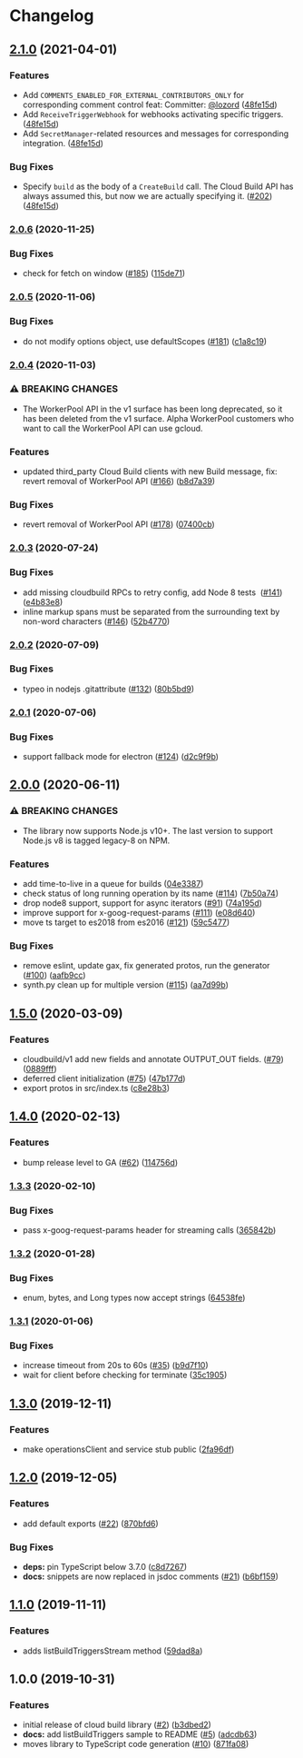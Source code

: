 # Changelog

## [2.1.0](https://www.github.com/googleapis/nodejs-cloudbuild/compare/v2.0.6...v2.1.0) (2021-04-01)


### Features

* Add `COMMENTS_ENABLED_FOR_EXTERNAL_CONTRIBUTORS_ONLY` for corresponding comment control feat: Committer: [@lozord](https://www.github.com/lozord) ([48fe15d](https://www.github.com/googleapis/nodejs-cloudbuild/commit/48fe15d49504bbb77078984154a147840c484825))
* Add `ReceiveTriggerWebhook` for webhooks activating specific triggers. ([48fe15d](https://www.github.com/googleapis/nodejs-cloudbuild/commit/48fe15d49504bbb77078984154a147840c484825))
* Add `SecretManager`-related resources and messages for corresponding integration. ([48fe15d](https://www.github.com/googleapis/nodejs-cloudbuild/commit/48fe15d49504bbb77078984154a147840c484825))


### Bug Fixes

* Specify `build` as the body of a `CreateBuild` call. The Cloud Build API has always assumed this, but now we are actually specifying it. ([#202](https://www.github.com/googleapis/nodejs-cloudbuild/issues/202)) ([48fe15d](https://www.github.com/googleapis/nodejs-cloudbuild/commit/48fe15d49504bbb77078984154a147840c484825))

### [2.0.6](https://www.github.com/googleapis/nodejs-cloudbuild/compare/v2.0.5...v2.0.6) (2020-11-25)


### Bug Fixes

* check for fetch on window ([#185](https://www.github.com/googleapis/nodejs-cloudbuild/issues/185)) ([115de71](https://www.github.com/googleapis/nodejs-cloudbuild/commit/115de7141262c119113759aee5ddc141d129b55d))

### [2.0.5](https://www.github.com/googleapis/nodejs-cloudbuild/compare/v2.0.4...v2.0.5) (2020-11-06)


### Bug Fixes

* do not modify options object, use defaultScopes ([#181](https://www.github.com/googleapis/nodejs-cloudbuild/issues/181)) ([c1a8c19](https://www.github.com/googleapis/nodejs-cloudbuild/commit/c1a8c1948441cbc4643692f039c5a4ddbd178162))

### [2.0.4](https://www.github.com/googleapis/nodejs-cloudbuild/compare/v2.0.3...v2.0.4) (2020-11-03)


### ⚠ BREAKING CHANGES

* The WorkerPool API in the v1 surface has been long deprecated, so it has been deleted from the v1 surface. Alpha WorkerPool customers who want to call the WorkerPool API can use gcloud.

### Features

* updated third_party Cloud Build clients with new Build message, fix: revert removal of WorkerPool API ([#166](https://www.github.com/googleapis/nodejs-cloudbuild/issues/166)) ([b8d7a39](https://www.github.com/googleapis/nodejs-cloudbuild/commit/b8d7a395bbcc2f6ff83b798ef678e2f27395802d))


### Bug Fixes

* revert removal of WorkerPool API ([#178](https://www.github.com/googleapis/nodejs-cloudbuild/issues/178)) ([07400cb](https://www.github.com/googleapis/nodejs-cloudbuild/commit/07400cbcb05808762ab3c56c5827607cdefd43c0))

### [2.0.3](https://www.github.com/googleapis/nodejs-cloudbuild/compare/v2.0.2...v2.0.3) (2020-07-24)


### Bug Fixes

* add missing cloudbuild RPCs to retry config, add Node 8 tests  ([#141](https://www.github.com/googleapis/nodejs-cloudbuild/issues/141)) ([e4b83e8](https://www.github.com/googleapis/nodejs-cloudbuild/commit/e4b83e8a63f6ddba2ea158ab0ed9b4a50fa536bf))
* inline markup spans must be separated from the surrounding text by non-word characters ([#146](https://www.github.com/googleapis/nodejs-cloudbuild/issues/146)) ([52b4770](https://www.github.com/googleapis/nodejs-cloudbuild/commit/52b4770f0c262ce91306e31d68f3b47b0598751d))

### [2.0.2](https://www.github.com/googleapis/nodejs-cloudbuild/compare/v2.0.1...v2.0.2) (2020-07-09)


### Bug Fixes

* typeo in nodejs .gitattribute ([#132](https://www.github.com/googleapis/nodejs-cloudbuild/issues/132)) ([80b5bd9](https://www.github.com/googleapis/nodejs-cloudbuild/commit/80b5bd963aa43e5a47da9e6d0e2ffbf0cde7feef))

### [2.0.1](https://www.github.com/googleapis/nodejs-cloudbuild/compare/v2.0.0...v2.0.1) (2020-07-06)


### Bug Fixes

* support fallback mode for electron ([#124](https://www.github.com/googleapis/nodejs-cloudbuild/issues/124)) ([d2c9f9b](https://www.github.com/googleapis/nodejs-cloudbuild/commit/d2c9f9b69463f9739b1813c673ba53ee97c9a3d5))

## [2.0.0](https://www.github.com/googleapis/nodejs-cloudbuild/compare/v1.5.0...v2.0.0) (2020-06-11)


### ⚠ BREAKING CHANGES

* The library now supports Node.js v10+. The last version to support Node.js v8 is tagged legacy-8 on NPM.

### Features

* add time-to-live in a queue for builds ([04e3387](https://www.github.com/googleapis/nodejs-cloudbuild/commit/04e3387af33a7ab39eb0c4df47ce08026507b499))
* check status of long running operation by its name ([#114](https://www.github.com/googleapis/nodejs-cloudbuild/issues/114)) ([7b50a74](https://www.github.com/googleapis/nodejs-cloudbuild/commit/7b50a74c098e782393f92140a37e3bd26f45e77d))
* drop node8 support, support for async iterators ([#91](https://www.github.com/googleapis/nodejs-cloudbuild/issues/91)) ([74a195d](https://www.github.com/googleapis/nodejs-cloudbuild/commit/74a195d5cdf63dab1ac3d0d52ef42e1254ab3a2e))
* improve support for x-goog-request-params ([#111](https://www.github.com/googleapis/nodejs-cloudbuild/issues/111)) ([e08d640](https://www.github.com/googleapis/nodejs-cloudbuild/commit/e08d64017e059c911ebe55055c26a0ab76481d86))
* move ts target to es2018 from es2016 ([#121](https://www.github.com/googleapis/nodejs-cloudbuild/issues/121)) ([59c5477](https://www.github.com/googleapis/nodejs-cloudbuild/commit/59c547744519ef9e8d073ea3ecdb81248176a71a))


### Bug Fixes

* remove eslint, update gax, fix generated protos, run the generator ([#100](https://www.github.com/googleapis/nodejs-cloudbuild/issues/100)) ([aafb9cc](https://www.github.com/googleapis/nodejs-cloudbuild/commit/aafb9cc7745b4d5d6dce58f17763f76379af733f))
* synth.py clean up for multiple version ([#115](https://www.github.com/googleapis/nodejs-cloudbuild/issues/115)) ([aa7d99b](https://www.github.com/googleapis/nodejs-cloudbuild/commit/aa7d99b9c02267808cac07f7691f5ce62f06ca14))

## [1.5.0](https://www.github.com/googleapis/nodejs-cloudbuild/compare/v1.4.0...v1.5.0) (2020-03-09)


### Features

* cloudbuild/v1 add new fields and annotate OUTPUT_OUT fields. ([#79](https://www.github.com/googleapis/nodejs-cloudbuild/issues/79)) ([0889fff](https://www.github.com/googleapis/nodejs-cloudbuild/commit/0889fff058e83dd421d4ad798c0f5318d74f22ff))
* deferred client initialization ([#75](https://www.github.com/googleapis/nodejs-cloudbuild/issues/75)) ([47b177d](https://www.github.com/googleapis/nodejs-cloudbuild/commit/47b177dfed997bf4fafcf2810ddae9c5c7815112))
* export protos in src/index.ts ([c8e28b3](https://www.github.com/googleapis/nodejs-cloudbuild/commit/c8e28b3f39fa25e09ebaf19292a46b9078738498))

## [1.4.0](https://www.github.com/googleapis/nodejs-cloudbuild/compare/v1.3.3...v1.4.0) (2020-02-13)


### Features

* bump release level to GA ([#62](https://www.github.com/googleapis/nodejs-cloudbuild/issues/62)) ([114756d](https://www.github.com/googleapis/nodejs-cloudbuild/commit/114756d12007d1978fc3e4bb71b72e543bcc6945))

### [1.3.3](https://www.github.com/googleapis/nodejs-cloudbuild/compare/v1.3.2...v1.3.3) (2020-02-10)


### Bug Fixes

* pass x-goog-request-params header for streaming calls ([365842b](https://www.github.com/googleapis/nodejs-cloudbuild/commit/365842beb7e0ceee9f5861d4172f5de076335902))

### [1.3.2](https://www.github.com/googleapis/nodejs-cloudbuild/compare/v1.3.1...v1.3.2) (2020-01-28)


### Bug Fixes

* enum, bytes, and Long types now accept strings ([64538fe](https://www.github.com/googleapis/nodejs-cloudbuild/commit/64538fe21aae6430f8f3e1ec6604b286bd890535))

### [1.3.1](https://www.github.com/googleapis/nodejs-cloudbuild/compare/v1.3.0...v1.3.1) (2020-01-06)


### Bug Fixes

* increase timeout from 20s to 60s ([#35](https://www.github.com/googleapis/nodejs-cloudbuild/issues/35)) ([b9d7f10](https://www.github.com/googleapis/nodejs-cloudbuild/commit/b9d7f1089bd3dc0f3d53f54015b12bd2bf036c62))
* wait for client before checking for terminate ([35c1905](https://www.github.com/googleapis/nodejs-cloudbuild/commit/35c19050bd7594301df14ffa182fc6e6e73c1d64))

## [1.3.0](https://www.github.com/googleapis/nodejs-cloudbuild/compare/v1.2.0...v1.3.0) (2019-12-11)


### Features

* make operationsClient and service stub public ([2fa96df](https://www.github.com/googleapis/nodejs-cloudbuild/commit/2fa96dfe9145f479a2561b5a1215a6ffd19ddf07))

## [1.2.0](https://www.github.com/googleapis/nodejs-cloudbuild/compare/v1.1.0...v1.2.0) (2019-12-05)


### Features

* add default exports ([#22](https://www.github.com/googleapis/nodejs-cloudbuild/issues/22)) ([870bfd6](https://www.github.com/googleapis/nodejs-cloudbuild/commit/870bfd649e99f0332b04b51eddfce27ab5078cf5))


### Bug Fixes

* **deps:** pin TypeScript below 3.7.0 ([c8d7267](https://www.github.com/googleapis/nodejs-cloudbuild/commit/c8d72671a810750d13d327e78b0eafbd0aeac46f))
* **docs:** snippets are now replaced in jsdoc comments ([#21](https://www.github.com/googleapis/nodejs-cloudbuild/issues/21)) ([b6bf159](https://www.github.com/googleapis/nodejs-cloudbuild/commit/b6bf159e7d3799121b58fe8b290181c16b6aa894))

## [1.1.0](https://www.github.com/googleapis/nodejs-cloudbuild/compare/v1.0.0...v1.1.0) (2019-11-11)


### Features

* adds listBuildTriggersStream method ([59dad8a](https://www.github.com/googleapis/nodejs-cloudbuild/commit/59dad8afb351527cd7fd3348921ce30e4cd1956b))

## 1.0.0 (2019-10-31)


### Features

* initial release of cloud build library ([#2](https://www.github.com/googleapis/nodejs-cloudbuild/issues/2)) ([b3dbed2](https://www.github.com/googleapis/nodejs-cloudbuild/commit/b3dbed28a63e88f09bcaf7bfa2984582ef058fb6))
* **docs:** add listBuildTriggers sample to README ([#5](https://www.github.com/googleapis/nodejs-cloudbuild/issues/5)) ([adcdb63](https://www.github.com/googleapis/nodejs-cloudbuild/commit/adcdb632244ddf18c1b57a1b0bdef1dcef3ae14b))
* moves library to TypeScript code generation ([#10](https://www.github.com/googleapis/nodejs-cloudbuild/issues/10)) ([871fa08](https://www.github.com/googleapis/nodejs-cloudbuild/commit/871fa0814d9483fdfa0081fad409c535ce25cac1))
